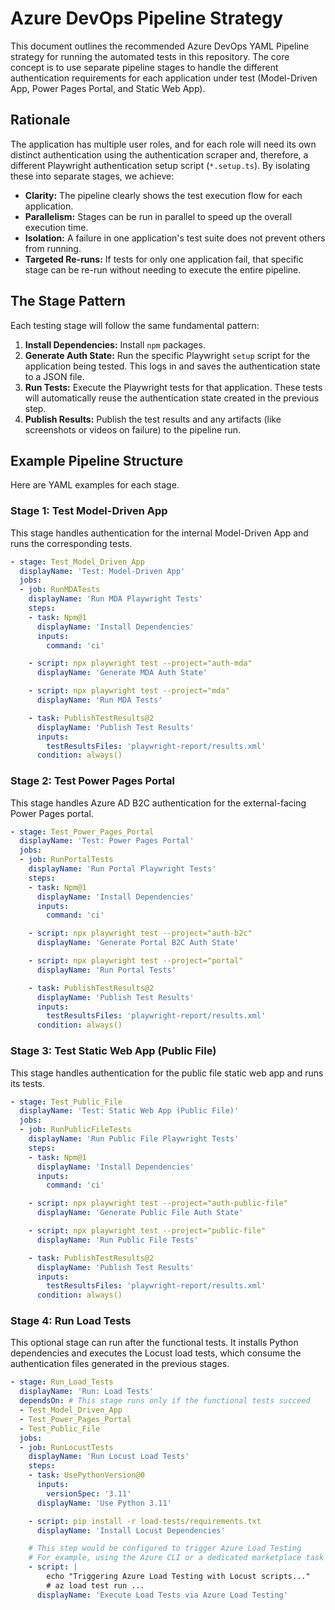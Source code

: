 # Azure DevOps Pipeline Strategy

This document outlines the recommended Azure DevOps YAML Pipeline strategy for running the automated tests in this repository. The core concept is to use separate pipeline stages to handle the different authentication requirements for each application under test (Model-Driven App, Power Pages Portal, and Static Web App).

## Rationale

The application has multiple user roles, and for each role will need its own distinct authentication using the authentication scraper and, therefore, a different Playwright authentication setup script (`*.setup.ts`). By isolating these into separate stages, we achieve:

-   **Clarity:** The pipeline clearly shows the test execution flow for each application.
-   **Parallelism:** Stages can be run in parallel to speed up the overall execution time.
-   **Isolation:** A failure in one application's test suite does not prevent others from running.
-   **Targeted Re-runs:** If tests for only one application fail, that specific stage can be re-run without needing to execute the entire pipeline.

## The Stage Pattern

Each testing stage will follow the same fundamental pattern:

1.  **Install Dependencies:** Install `npm` packages.
2.  **Generate Auth State:** Run the specific Playwright `setup` script for the application being tested. This logs in and saves the authentication state to a JSON file.
3.  **Run Tests:** Execute the Playwright tests for that application. These tests will automatically reuse the authentication state created in the previous step.
4.  **Publish Results:** Publish the test results and any artifacts (like screenshots or videos on failure) to the pipeline run.


## Example Pipeline Structure

Here are YAML examples for each stage.

### Stage 1: Test Model-Driven App

This stage handles authentication for the internal Model-Driven App and runs the corresponding tests.

```yaml
- stage: Test_Model_Driven_App
  displayName: 'Test: Model-Driven App'
  jobs:
  - job: RunMDATests
    displayName: 'Run MDA Playwright Tests'
    steps:
    - task: Npm@1
      displayName: 'Install Dependencies'
      inputs:
        command: 'ci'

    - script: npx playwright test --project="auth-mda"
      displayName: 'Generate MDA Auth State'

    - script: npx playwright test --project="mda"
      displayName: 'Run MDA Tests'

    - task: PublishTestResults@2
      displayName: 'Publish Test Results'
      inputs:
        testResultsFiles: 'playwright-report/results.xml'
      condition: always()
```

### Stage 2: Test Power Pages Portal

This stage handles Azure AD B2C authentication for the external-facing Power Pages portal.

```yaml
- stage: Test_Power_Pages_Portal
  displayName: 'Test: Power Pages Portal'
  jobs:
  - job: RunPortalTests
    displayName: 'Run Portal Playwright Tests'
    steps:
    - task: Npm@1
      displayName: 'Install Dependencies'
      inputs:
        command: 'ci'

    - script: npx playwright test --project="auth-b2c"
      displayName: 'Generate Portal B2C Auth State'

    - script: npx playwright test --project="portal"
      displayName: 'Run Portal Tests'

    - task: PublishTestResults@2
      displayName: 'Publish Test Results'
      inputs:
        testResultsFiles: 'playwright-report/results.xml'
      condition: always()
```

### Stage 3: Test Static Web App (Public File)

This stage handles authentication for the public file static web app and runs its tests.

```yaml
- stage: Test_Public_File
  displayName: 'Test: Static Web App (Public File)'
  jobs:
  - job: RunPublicFileTests
    displayName: 'Run Public File Playwright Tests'
    steps:
    - task: Npm@1
      displayName: 'Install Dependencies'
      inputs:
        command: 'ci'

    - script: npx playwright test --project="auth-public-file"
      displayName: 'Generate Public File Auth State'

    - script: npx playwright test --project="public-file"
      displayName: 'Run Public File Tests'

    - task: PublishTestResults@2
      displayName: 'Publish Test Results'
      inputs:
        testResultsFiles: 'playwright-report/results.xml'
      condition: always()
```

### Stage 4: Run Load Tests

This optional stage can run after the functional tests. It installs Python dependencies and executes the Locust load tests, which consume the authentication files generated in the previous stages.

```yaml
- stage: Run_Load_Tests
  displayName: 'Run: Load Tests'
  dependsOn: # This stage runs only if the functional tests succeed
  - Test_Model_Driven_App
  - Test_Power_Pages_Portal
  - Test_Public_File
  jobs:
  - job: RunLocustTests
    displayName: 'Run Locust Load Tests'
    steps:
    - task: UsePythonVersion@0
      inputs:
        versionSpec: '3.11'
      displayName: 'Use Python 3.11'

    - script: pip install -r load-tests/requirements.txt
      displayName: 'Install Locust Dependencies'

    # This step would be configured to trigger Azure Load Testing
    # For example, using the Azure CLI or a dedicated marketplace task
    - script: |
        echo "Triggering Azure Load Testing with Locust scripts..."
        # az load test run ...
      displayName: 'Execute Load Tests via Azure Load Testing'
```
